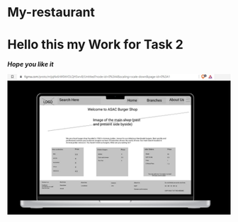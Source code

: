 # My-restaurant 

# Hello this my Work for Task 2 

***Hope you like it***

![IMAGE](Image/WIREFRAME.jpg)
